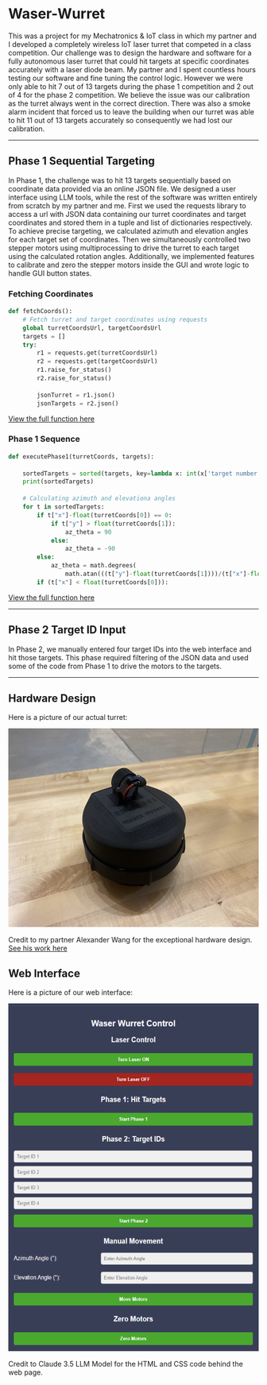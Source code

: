 # Waser-Wurret
This was a project for my Mechatronics &amp; IoT class in which my partner and I developed a completely wireless IoT laser turret that competed in a class competition. Our challenge was to design the hardware and software for a fully autonomous laser turret that could hit targets at specific coordinates accurately with a laser diode beam. My partner and I spent countless hours testing our software and fine tuning the control logic. However we were only able to hit 7 out of 13 targets during the phase 1 competition and 2 out of 4 for the phase 2 competition. We believe the issue was our calibration as the turret always went in the correct direction. There was also a smoke alarm incident that forced us to leave the building when our turret was able to hit 11 out of 13 targets accurately so consequently we had lost our calibration.

---

## Phase 1 Sequential Targeting
In Phase 1, the challenge was to hit 13 targets sequentially based on coordinate data provided via an online JSON file. We designed a user interface using LLM tools, while the rest of the software was written entirely from scratch by my partner and me. First we used the requests library to access a url with JSON data containing our turret coordinates and target coordinates and stored them in a tuple and list of dictionaries respectively. To achieve precise targeting, we calculated azimuth and elevation angles for each target set of coordinates. Then we simultaneously controlled two stepper motors using multiprocessing to drive the turret to each target using the calculated rotation angles. Additionally, we implemented features to calibrate and zero the stepper motors inside the GUI and wrote logic to handle GUI button states.

### Fetching Coordinates
``` python
def fetchCoords():
    # Fetch turret and target coordinates using requests
    global turretCoordsUrl, targetCoordsUrl
    targets = []
    try:
        r1 = requests.get(turretCoordsUrl)
        r2 = requests.get(targetCoordsUrl)
        r1.raise_for_status()
        r2.raise_for_status()
        
        jsonTurret = r1.json()
        jsonTargets = r2.json()
```
[View the full function here](https://github.com/Hghn02/Waser-Wurret/blob/main/Waser_Wurret_Main.py#L72C1-L100C50)

### Phase 1 Sequence
``` python
def executePhase1(turretCoords, targets):
    
    sortedTargets = sorted(targets, key=lambda x: int(x['target number']))
    print(sortedTargets)

    # Calculating azimuth and elevationa angles
    for t in sortedTargets:
        if t["x"]-float(turretCoords[0]) == 0:
            if t["y"] > float(turretCoords[1]):
                az_theta = 90
            else:
                az_theta = -90
        else:
            az_theta = math.degrees(
                math.atan(((t["y"]-float(turretCoords[1])))/(t["x"]-float(turretCoords[0]))))
        if (t["x"] < float(turretCoords[0])):
```
[View the full function here](https://github.com/Hghn02/Waser-Wurret/blob/main/Waser_Wurret_Main.py#L72C1-L100C50)

---

## Phase 2 Target ID Input
In Phase 2, we manually entered four target IDs into the web interface and hit those targets. This phase required filtering of the JSON data and used some of the code from Phase 1 to drive the motors to the targets.

---

## Hardware Design
Here is a picture of our actual turret:

<img src="AB1EA855-9786-4916-A7A5-55DB48450EA0_1_102_o.jpeg" alt="Screenshot Placeholder" width="650" height="400">

Credit to my partner Alexander Wang for the exceptional hardware design.
[See his work here](https://alexwan9.myportfolio.com/waser-wurret-1)

## Web Interface
Here is a picture of our web interface:

<img src="Screenshot 2024-12-17 231104.png" width="550" height="700">

Credit to Claude 3.5 LLM Model for the HTML and CSS code behind the web page.



